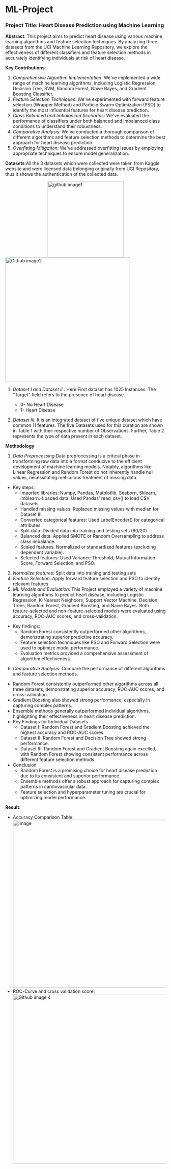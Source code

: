# ML-Project

### Project Title: Heart Disease Prediction using Machine Learning

**Abstract**:
This project aims to predict heart disease using various machine learning algorithms and feature selection techniques. By analyzing three datasets from the UCI Machine Learning Repository, we explore the effectiveness of different classifiers and feature selection methods in accurately identifying individuals at risk of heart disease.

**Key Contributions**:
1. _Comprehensive Algorithm Implementation_: We've implemented a wide range of machine learning algorithms, including Logistic Regression, Decision Tree, SVM, Random Forest, Naive Bayes, and Gradient Boosting Classifier.
2. _Feature Selection Techniques_: We've experimented with forward feature selection (Wrapper Method) and Particle Swarm Optimization (PSO) to identify the most influential features for heart disease prediction.
3. _Class Balanced and Imbalanced Scenarios_: We've evaluated the performance of classifiers under both balanced and imbalanced class conditions to understand their robustness.
4. _Comparative Analysis_: We've conducted a thorough comparison of different algorithms and feature selection methods to determine the best approach for heart disease 
   prediction.
5. _Overfitting Mitigation_: We've addressed overfitting issues by employing appropriate techniques to ensure model generalization.

**Datasets**:All the 3 datasets which were collected were taken from Kaggle website and were licensed data belonging originally from UCI Repository, thus it shows the authentication of the collected data.

<img src="https://github.com/user-attachments/assets/d5354295-1c63-46c0-a45f-b255d97b1ede" width="239" alt="github image1" style="display: block; margin-left: auto; margin-right: auto;">

<img width="392" alt="Github image2" src="https://github.com/user-attachments/assets/3eef853b-172c-42d1-b52b-e93be4a08332">

1. _Dataset I and Dataset II_ : Here First dataset has 1025 Instances. The “Target” field refers to the presence of heart disease. 

   - 0- No Heart Disease
   - 1- Heart Disease 

3. _Dataset III_: It is an integrated dataset of five unique dataset which have common 11 features. The five    Datasets used for this curation are shown in Table 1 with their respective number of Observations. Further, Table 2 represents the type of data present in each dataset.


**Methodology**
1. _Data Preprocessing_:Data preprocessing is a critical phase in transforming raw data into a format conducive to the efficient development of machine learning models. Notably, algorithms like Linear Regression and Random Forest do not inherently handle null values, necessitating meticulous treatment of missing data. 
- Key steps:
   - Imported libraries: Numpy, Pandas, Matplotlib, Seaborn, Sklearn, imblearn.-Loaded data: Used Pandas' read_csv() to load CSV datasets.
   - Handled missing values: Replaced missing values with median for Dataset III.
   - Converted categorical features: Used LabelEncoder() for categorical attributes.
   - Split data: Divided data into training and testing sets (80/20).
   - Balanced data: Applied SMOTE or Random Oversampling to address class imbalance.
   - Scaled features: Normalized or standardized features (excluding dependent variable).
   - Selected features: Used Variance Threshold, Mutual Information Score, Forward Selection, and PSO.
3. _Normalize features_: Split data into training and testing sets
4. _Feature Selection_: Apply forward feature selection and PSO to identify relevant features
5. _ML Models and Evaluation_:  This Project employed a variety of machine learning algorithms to predict heart disease, including Logistic Regression, K-Nearest Neighbors, Support Vector Machine, Decision Trees, Random Forest, Gradient Boosting, and Naïve Bayes. Both feature-selected and non-feature-selected models were evaluated using accuracy, ROC-AUC scores, and cross-validation.

- Key findings:
  - Random Forest consistently outperformed other algorithms, demonstrating superior predictive accuracy.
  - Feature selection techniques like PSO and Forward Selection were used to optimize model performance.
  - Evaluation metrics provided a comprehensive assessment of algorithm effectiveness.
6. _Comparative Analysis_: Compare the performance of different algorithms and feature selection methods.

- Random Forest consistently outperformed other algorithms across all three datasets, demonstrating superior accuracy, ROC-AUC scores, and cross-validation.
- Gradient Boosting also showed strong performance, especially in capturing complex patterns.
- Ensemble methods generally outperformed individual algorithms, highlighting their effectiveness in heart disease prediction.
- Key Findings for Individual Datasets
  - Dataset I: Random Forest and Gradient Boosting achieved the highest accuracy and ROC-AUC scores.
  - Dataset II: Random Forest and Decision Tree showed strong performance.
  - Dataset III: Random Forest and Gradient Boosting again excelled, with Random Forest showing consistent performance across different feature selection methods.
- Conclusion
  - Random Forest is a promising choice for heart disease prediction due to its consistent and superior performance.
  - Ensemble methods offer a robust approach for capturing complex patterns in cardiovascular data.
  - Feature selection and hyperparameter tuning are crucial for optimizing model performance.

**Result**:
   - Accuracy Comparison Table:
      <img width="527" alt="image" src="https://github.com/user-attachments/assets/9537cbde-7cbc-4cd7-9450-074acf906dbd">
   - ROC-Curve and cross validation score:
     <img width="533" alt="Github image 4" src="https://github.com/user-attachments/assets/3edd369c-c9ab-4602-9de5-3b81da896007">

